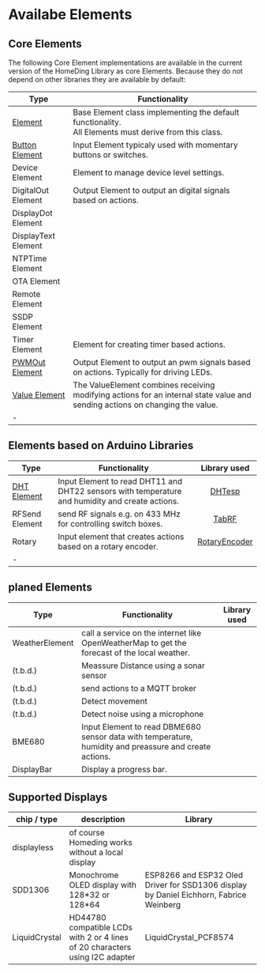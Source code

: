 # Availabe Elements

## Core Elements

The following Core Element implementations are available in the current version of the HomeDing Library as core Elements.
Because they do not depend on other libraries they are available by default:

| Type                | Functionality
| -----------------   | -------------
| [Element]           | Base Element class implementing the default functionality. <br /> All Elements must derive from this class.
| [Button Element]    | Input Element typicaly used with momentary buttons or switches.
| Device Element      | Element to manage device level settings.
| DigitalOut Element  | Output Element to output an digital signals based on actions.
| DisplayDot Element  |      
| DisplayText Element |      
| NTPTime Element     |      
| OTA Element         |      
| Remote Element      |      
| SSDP Element        |      
| Timer Element       | Element for creating timer based actions.
| [PWMOut Element]    | Output Element to output an pwm signals based on actions. Typically for driving LEDs.
| [Value Element]     | The ValueElement combines receiving modifying actions for an internal state value and sending actions on changing the value.
| -

## Elements based on Arduino Libraries

| Type                | Functionality | Library used |
| -----------------   | ------------- | :----------: |
| [DHT Element]       | Input Element to read DHT11 and DHT22 sensors with temperature and humidity and create actions. | [DHTesp]
| RFSend Element      | send RF signals e.g. on 433 MHz for controlling switch boxes. | [TabRF]
| Rotary              | Input element that creates actions based on a rotary encoder. | [RotaryEncoder]
| -

[DHTesp]: https://github.com/beegee-tokyo/DHTesp "DHT library for ESP boards."
[TabRF]: https://github.com/mathertel/tabrf "Table driven RF library"
[RotaryEncoder]: http://www.mathertel.de/Arduino/RotaryEncoderLibrary.aspx "A library for using a rotary encoder as an input."


## planed Elements

| Type                | Functionality | Library used |
| -----------------   | ------------- | :----------: |
| WeatherElement      | call a service on the internet like OpenWeatherMap to get the forecast of the local weather. |
| (t.b.d.)            | Meassure Distance using a sonar sensor |
| (t.b.d.)            | send actions to a MQTT broker |
| (t.b.d.)            | Detect movement
| (t.b.d.)            | Detect noise using a microphone |
| BME680              | Input Element to read DBME680 sensor data with temperature, humidity and preassure and create actions.
| DisplayBar | Display a progress bar.

## Supported Displays

| chip / type   | description  | Library      |
| ------------  | ------------ | ------------ |
| displayless   | of course Homeding works without a local display |   |
| SDD1306       | Monochrome OLED display with 128\*32 or 128\*64 | ESP8266 and ESP32 Oled Driver for SSD1306 display by Daniel Eichhorn, Fabrice Weinberg  |
| LiquidCrystal | HD44780 compatible LCDs with 2 or 4 lines of 20 characters using I2C adapter | LiquidCrystal_PCF8574 |


[Element]: ElementClass "Base Element implementation"
[Button Element]: ButtonElement "digital input for a momentary button"
[DHT Element]: DHTElement "DHT Temperature and Humidity Sensor"
[PWMOut Element]: PWMOutElement
[Value Element]: ValueElement